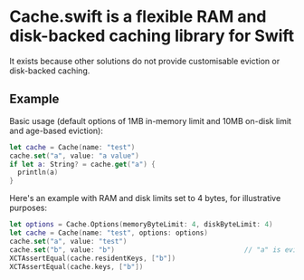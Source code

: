 # Cache.swift is a flexible RAM and disk-backed caching library for Swift

It exists because other solutions do not provide customisable eviction or
disk-backed caching.

## Example

Basic usage (default options of 1MB in-memory limit and 10MB on-disk limit and
age-based eviction):

```swift
let cache = Cache(name: "test")
cache.set("a", value: "a value")
if let a: String? = cache.get("a") {
  println(a)
}
```

Here's an example with RAM and disk limits set to 4 bytes, for illustrative
purposes:

```swift
let options = Cache.Options(memoryByteLimit: 4, diskByteLimit: 4)
let cache = Cache(name: "test", options: options)
cache.set("a", value: "test")
cache.set("b", value: "b")                                // "a" is evicted here
XCTAssertEqual(cache.residentKeys, ["b"])
XCTAssertEqual(cache.keys, ["b"])
```
